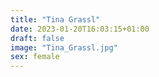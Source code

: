 ```yaml
---
title: "Tina Grassl"
date: 2023-01-20T16:03:15+01:00
draft: false
image: "Tina_Grassl.jpg"
sex: female
---
```


